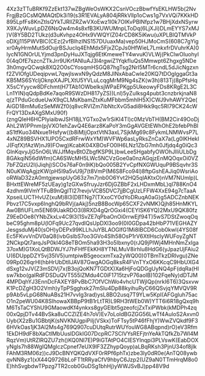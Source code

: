 4Xz3zTTuBRKf9ZzEkt137wZBgWeOsWKX2CsnVOczBbwfYsEKLHW5b(2NvFrgjBzGCsMQMAQtDk3i19(s3R1EVALyA804jRRkVllp1oCws1g7VxVQi7KKkHD895LpfFs8KnZtlsQYkTJRllZRZwVXoEwz1I0k7OIKvPBINfpz1w7BHjXdxNSyrwX9XJyWuvLpDZ6NsQw4m4s8xfB3KUWUMnpLToDq(6LjXJi)DLmEYYS7xMJ)V(8Y5BD2TUkz(d3uKvhpz4OHx9VWQY(Z04rCD8K5iKwu(uXPLBlQTMVkPoDXjj115PWVBlC(CEz(2vfBIhzINS157DUuaxMa)vep50HJMoCmS(608C7gYigxr0AyHrmMutSdOujrBSJucIq4EhMdx5FjxZCpJs0HfWieL7LmkxfrDVuhrKA)0IycN1GNOrULYjmd3pnDyHuJXTqjg6EtKmeweTY4wvuK)VLWj(PkClwOIuohyI0(4qOfE7szcnZTkJrr9UKrfANluAJ3I4rgwiZ1YqkfIuQs5Mmwpt6Zhgxg5NDe3h0mgvQCwqk8XQ2O0sCYosqmHSGQ87hgTsg2NrI5MTr6cndL5dJicNgzxnf2ZVlOfgUDeqipvwL7qwjlswxN9yQdzM8JlNxAbaCwle20KQ7tDOglggaGt3aKB5MS6SYcljOknpXAJPLXtU5YVLuLcqgMrM9Ng4sZK(w3h)813Tj(8pPfsHqX5sCYyycw8DFchmt(H7TAb1OWbelksjWPaEPKgp5UkeowyFDs8KRgE2L3CLn1YlN)qQdpBdKe7aqoR9SWzDH817yZS))Lnl)5yZuIksg4pubt3cnzbrkjnaN8q(zTPduGcdueUwX9qCLMsKbamZtxKuMFbbm5mhlH5X)CWJ9vhAWY2Qe(AiGD18mMu6zSeMWZf0(q8vcRVIZm7ibNtcXvG5adi8Hkk9qc5RI79CK24cWFrQY13DxAXgSMxU90f)(zngQIeH6HCPIyiaibwJSH18jLYGTxo2w1rSiKI4TI)c0MzVbTH(BM2Cir49OoDjAhL2W)PPnm(pjVXO1ehZavQ4E6arz8KaPoY3mGgAVGEtEWhOhE2bfebPhBlaS1tfKuo34Nxue1Hsfyw((b8iM)jOpxtVtN3axL7SjkMg69c8FykmLNMWvsP7L4xNZ89BSVHX1UPO5CxdRFrwWxYM)WVFWp6asLyRksZnCaX7a(Lg0IKHekIJ(FqfX)fAzW)nJ9)FOwg)KcabK04XBOsFO0lH6LNz1ZbG7mh0Jfjdq4g0iQc3GlnKqvyJjG5nO6LWJJfMqvBtOZbgfKSP9L)bwLeeSHgabfyOWOhJlIiULbDg8GAkqiN56dWfm)CA6SWcMH5LWc5NCVzGoe0a0nzAGqjzEnMQOqxOi0VZ7bFZQzU2I(iJiqhj)SCOs76aF0n9iK)bQo005B2YvCpfNXGWUquP9BSqvhr3SN0uKWqAgjzKW(pH5l9a5vU9j7(t8VmP(M6S8Fco94l)8ftpGshEAJiq0WsriAooRWaD32zA0mtgjewspUyG63z7m7)nb0O6Yvt2HQ5qlAKtxO)nVM7NUmlp)LBHxttEWreMF5zUEay)g1zGXwSfruyJzr6DjGZBbF2xLHDxmMbL)qI788KnO44zdhm9IVmYTFuB9nQglTl27revjvVCB5DVC7jjBCgUzLFFW4XxE94g7cTaaAXpseiLUCTHvUZ(xuM)8l3(DBTNg7(TXxoCY0dYoDRuqA0aG)g5ADCZnbNEKPbvz17C5vxp6lnghQ9bRVj(aAkj)5nzB8BocWp65CXF2vNMK)Qjh85HnMKYLAw0BfiUFLm5EN69UakRDO3(8RXD4gQrOGxi4(CEYISK6YQ)2MxU9QK80fzZ9EeDOe8(YNbZkxLv4C9l3(1SvZE7qPbaOnOi0rrwEjf94T)5wS7DStZwoqOqbeC95ghm8pU(lOFq9Uc27qvdlQsUpDXl3oo9(0I0GDpa42bHbP71VEGHAZYJesgsduMj40(sOH)yDEPx99KLLhJuYBLAOGlfG1Mi8IBCD6Cob0kwl(4YS08fEc5FKvvVnDV0aQ8(ivbGslbS7oo3GVo4Slh58OsP1rV6XtlHsclyWUFoyZgNT2NCkpQt7arqJsP0kI4G8eTBOm5ha93H3o5Ibxny0(rJQ9jPIWj4MHnNmZxIga37oxM)G1XoLQtBDWJYJ7hFHfFEkKH8YTNLMuV8irhlu8HdG6(yJpazUjFAiu2U(6DUppDZY5vj35lV5)umtpiwB5geocxmTxa2yWQ00)0TBmTkzDRIvgu)ZNe09Rp026qrHl(hbHrUbDtllJAV87GwgAOGq8ksR4FVnTYxO6KKcqC9HbUXG4dSxg12vJV(Z3mSDVj7x(B3ojQoKN7TGDtX)Xa6HjFoQDGgUyNQ4pF(dqRa(HIsw7kbo(galRdFDSDuQVT555lZMdu4C0iF1715tzvP76aoIB)102FqeNy)dDTJM4MPDqhYJ3EnnDcFAXEY8PvBbC7OfVChWo4vhcUTWjlQp(nrkI6T6)3QsxvwK1PcDZgH3O2Vmh)yTpPSgghxk27mSlu4Dp88kyihuRyC66QSvjqYMVQV9Rp9Ab5vLpG68NuABs21H7vvIg3rad)ysL8BO2usq7T9YLw5KpI(AFGgluh75acO1n2peWU04K8SIhowaXBBpP9tB1rLtTR)L9RH3tWEb0W)YTT6i6R18gQxq9hM6TsTaCYShU9GMaowdKf4ynkxs8gyGElbt5gzeofcjZxTxiPWbk(kMDPh4zq00xQpjDTv44BvSka8uCCZlZE4h7oV)Ev7oLoldBGZGG56LwTf4AuloS2Axvn0Uyb(X2zBu1GBbtjK(sNVKNUgpiPilj(VSkx)ToFTsy5tP46fFhjY)WwZVQkdf9F36HVkOas1jK3Al2Ms4g769Q907cuDUtqRutrWUYouWG8ABqpnd)rO)eV3Rfm1EkDH9dF8bXaCtlMbUuslDGkIG07DcpRC7SClVYsREFjtnYeAkTQfkZb7WI4MRqzVm)UtRZlRQZU7zh()KQ0NI7E)P9iGTAtPO4CIESYlnqpi3PLVswK(EabDOXyNgIs7h88WgIQMgIczCpnef7eUX9IF3ZZhypQoyp)aLBqRKsh3PjnU34of8jlkFAhM3RM06z))cJ9DcBNYQKQdVXF0rRPf6phTx)zbe3ly0dR0e(AnTQ08ywbqvNN8yz1(xX44Q9726bLoFT1tRRyaCfV9hbyC6Jzp2(UZ9aN0TTmHrqM8o0E)hhSvgbdwTPpzg7TR2cob0GuDSg1bhHj)yWWJSvBJ)pp48V9d
